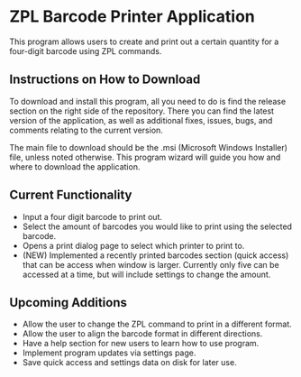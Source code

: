 # ZPL Barcode Printer Application

This program allows users to create and print out a certain quantity for a four-digit barcode using ZPL commands.

## Instructions on How to Download

To download and install this program, all you need to do is find the release section on the right side of the repository. There you can find the latest version of the application, as well as additional fixes, issues, bugs, and comments relating to the current version.

The main file to download should be the .msi (Microsoft Windows Installer) file, unless noted otherwise. This program wizard will guide you how and where to download the application.

## Current Functionality
- Input a four digit barcode to print out.
- Select the amount of barcodes you would like to print using the selected barcode.
- Opens a print dialog page to select which printer to print to.
- (NEW) Implemented a recently printed barcodes section (quick access) that can be access when window is larger. Currently only five can be accessed at a time, but will include settings to change the amount.

## Upcoming Additions
- Allow the user to change the ZPL command to print in a different format.
- Allow the user to align the barcode format in different directions.
- Have a help section for new users to learn how to use program.
- Implement program updates via settings page.
- Save quick access and settings data on disk for later use.
